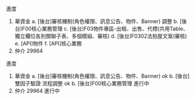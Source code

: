 進度

1. 華資金 
   a. [後台]審核機制(角色權限、訊息公告、物件、Banner) 調整
   b. [後台]F00核心業務管理
   c. [後台]F03物件專區-出租、出售、代標(共用Table、獨立欄位各別關聯子表、多個模組、審核)
   d. [後台]F0302法拍屋文案(審核)
   e. [API]物件
   f. [API]核心業務
2. 仲介 29964


進度

1. 華資金 
   a. [後台]審核機制(角色權限、訊息公告、物件、Banner) ok
   b. [後台]雙因子驗證 流程調整 ok
   b. [後台]F00核心業務管理 進行中
2. 仲介 29964 進行中
